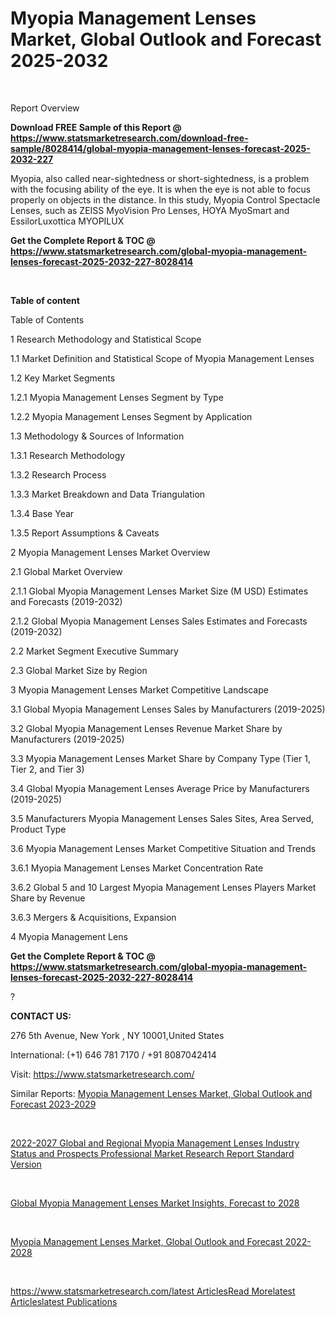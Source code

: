 <h1>Myopia Management Lenses Market, Global Outlook and Forecast 2025-2032</h1><br/><p>Report Overview</p>
 
 
 
 <p><strong>Download FREE Sample of this Report @ <a href="https://www.statsmarketresearch.com/download-free-sample/8028414/global-myopia-management-lenses-forecast-2025-2032-227">https://www.statsmarketresearch.com/download-free-sample/8028414/global-myopia-management-lenses-forecast-2025-2032-227</a></strong></p>
 
 
 
 <p>Myopia, also called near-sightedness or short-sightedness, is a problem with the focusing ability of the eye. It is when the eye is not able to focus properly on objects in the distance. In this study, Myopia Control Spectacle Lenses, such as ZEISS MyoVision Pro Lenses, HOYA MyoSmart and EssilorLuxottica MYOPILUX</p>
 
 
 
 <div><b>Get the Complete Report & TOC @ <a href="https://www.statsmarketresearch.com/global-myopia-management-lenses-forecast-2025-2032-227-8028414">https://www.statsmarketresearch.com/global-myopia-management-lenses-forecast-2025-2032-227-8028414</a></b></div>
 
 
 
 <p><br />
 
 <b>Table of content</b></p>
 
 
 
 <p>Table of Contents<br />
 
 1 Research Methodology and Statistical Scope<br />
 
 1.1 Market Definition and Statistical Scope of Myopia Management Lenses<br />
 
 1.2 Key Market Segments<br />
 
 1.2.1 Myopia Management Lenses Segment by Type<br />
 
 1.2.2 Myopia Management Lenses Segment by Application<br />
 
 1.3 Methodology & Sources of Information<br />
 
 1.3.1 Research Methodology<br />
 
 1.3.2 Research Process<br />
 
 1.3.3 Market Breakdown and Data Triangulation<br />
 
 1.3.4 Base Year<br />
 
 1.3.5 Report Assumptions & Caveats<br />
 
 2 Myopia Management Lenses Market Overview<br />
 
 2.1 Global Market Overview<br />
 
 2.1.1 Global Myopia Management Lenses Market Size (M USD) Estimates and Forecasts (2019-2032)<br />
 
 2.1.2 Global Myopia Management Lenses Sales Estimates and Forecasts (2019-2032)<br />
 
 2.2 Market Segment Executive Summary<br />
 
 2.3 Global Market Size by Region<br />
 
 3 Myopia Management Lenses Market Competitive Landscape<br />
 
 3.1 Global Myopia Management Lenses Sales by Manufacturers (2019-2025)<br />
 
 3.2 Global Myopia Management Lenses Revenue Market Share by Manufacturers (2019-2025)<br />
 
 3.3 Myopia Management Lenses Market Share by Company Type (Tier 1, Tier 2, and Tier 3)<br />
 
 3.4 Global Myopia Management Lenses Average Price by Manufacturers (2019-2025)<br />
 
 3.5 Manufacturers Myopia Management Lenses Sales Sites, Area Served, Product Type<br />
 
 3.6 Myopia Management Lenses Market Competitive Situation and Trends<br />
 
 3.6.1 Myopia Management Lenses Market Concentration Rate<br />
 
 3.6.2 Global 5 and 10 Largest Myopia Management Lenses Players Market Share by Revenue<br />
 
 3.6.3 Mergers & Acquisitions, Expansion<br />
 
 4 Myopia Management Lens</p>
 
 
 
 <div><b>Get the Complete Report & TOC @ <a href="https://www.statsmarketresearch.com/global-myopia-management-lenses-forecast-2025-2032-227-8028414">https://www.statsmarketresearch.com/global-myopia-management-lenses-forecast-2025-2032-227-8028414</a></b></div>
 
 
 
 <p>? </p>
 
 
 
 <p><b>CONTACT US:</b><br />
 
 276 5th Avenue, New York , NY 10001,United States<br />
 
 International: (+1) 646 781 7170 / +91 8087042414<br />
 
 Visit: <a href="https://www.statsmarketresearch.com/">https://www.statsmarketresearch.com/</a><br />
 
 Similar Reports: <a href="https://www.statsmarketresearch.com/global-myopia-management-lenses-forecast-2025-2032-227-8028414">Myopia Management Lenses Market, Global Outlook and Forecast 2023-2029</a><br />
 
 <br />
 
 <a href="https://www.statsmarketresearch.com/global-myopia-management-lenses-forecast-2025-2032-227-8028414">2022-2027 Global and Regional Myopia Management Lenses Industry Status and Prospects Professional Market Research Report Standard Version</a><br />
 
 <br />
 
 <a href="https://www.statsmarketresearch.com/global-myopia-management-lenses-forecast-2025-2032-227-8028414">Global Myopia Management Lenses Market Insights, Forecast to 2028</a><br />
 
 <br />
 
 <a href="https://www.statsmarketresearch.com/global-myopia-management-lenses-forecast-2025-2032-227-8028414">Myopia Management Lenses Market, Global Outlook and Forecast 2022-2028</a><br />
 
 <br />
 
 <a href="https://gyeongbokgung.com">https://www.statsmarketresearch.com/</a><a href="https://hallyeomaritime.com">latest Articles</a><a href="https://jingwansa.com">Read More</a><a href="https://nguoiviet.jp/">latest Articles</a><a href="https://www.intelmarketresearch.com/">latest Publications</a></p>